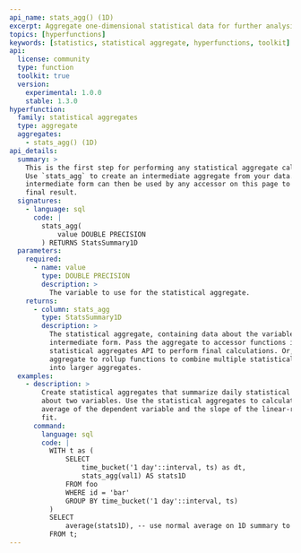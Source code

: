 ```yaml
---
api_name: stats_agg() (1D)
excerpt: Aggregate one-dimensional statistical data for further analysis
topics: [hyperfunctions]
keywords: [statistics, statistical aggregate, hyperfunctions, toolkit]
api:
  license: community
  type: function
  toolkit: true
  version:
    experimental: 1.0.0
    stable: 1.3.0
hyperfunction:
  family: statistical aggregates
  type: aggregate
  aggregates:
    - stats_agg() (1D)
api_details:
  summary: >
    This is the first step for performing any statistical aggregate calculations.
    Use `stats_agg` to create an intermediate aggregate from your data. This
    intermediate form can then be used by any accessor on this page to compute a
    final result.
  signatures:
    - language: sql
      code: |
        stats_agg(
            value DOUBLE PRECISION
        ) RETURNS StatsSummary1D
  parameters:
    required:
      - name: value
        type: DOUBLE PRECISION
        description: >
          The variable to use for the statistical aggregate.
    returns:
      - column: stats_agg
        type: StatsSummary1D
        description: >
          The statistical aggregate, containing data about the variables in an
          intermediate form. Pass the aggregate to accessor functions in the
          statistical aggregates API to perform final calculations. Or, pass the
          aggregate to rollup functions to combine multiple statistical aggregates
          into larger aggregates.
  examples:
    - description: >
        Create statistical aggregates that summarize daily statistical data
        about two variables. Use the statistical aggregates to calculate the
        average of the dependent variable and the slope of the linear-regression
        fit.
      command:
        language: sql
        code: |
          WITH t as (
              SELECT
                  time_bucket('1 day'::interval, ts) as dt,
                  stats_agg(val1) AS stats1D
              FROM foo
              WHERE id = 'bar'
              GROUP BY time_bucket('1 day'::interval, ts)
          )
          SELECT
              average(stats1D), -- use normal average on 1D summary to get same value
          FROM t;
---
```


